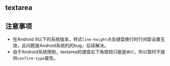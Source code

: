 ## textarea

<!-- UTSCOMJSON.textarea.description -->

<!-- UTSCOMJSON.textarea.attrubute -->

<!-- UTSCOMJSON.textarea.event -->

<!-- UTSCOMJSON.textarea.example -->

<!-- UTSCOMJSON.textarea.compatibility -->

<!-- UTSCOMJSON.textarea.children -->

<!-- UTSCOMJSON.textarea.reference -->

## 注意事项

* 在Android 9以下的系统版本，样式`line-height`点击键盘换行时行间距设置无效，此问题是Android系统的的bug，后续解决。
* 由于Android系统限制，textarea的键盘右下角按钮只能是`换行`，所以暂时不提供`confirm-type`属性。
